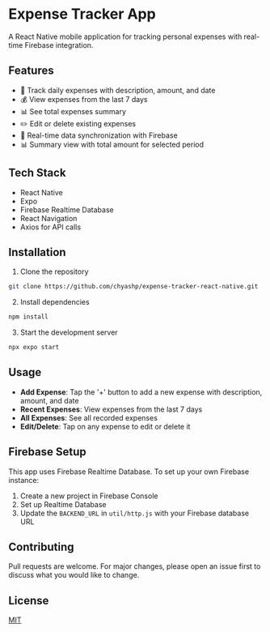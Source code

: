 # Expense Tracker App

A React Native mobile application for tracking personal expenses with real-time Firebase integration.

## Features

- 📱 Track daily expenses with description, amount, and date
- 💰 View expenses from the last 7 days
- 📊 See total expenses summary
- ✏️ Edit or delete existing expenses
- 🔄 Real-time data synchronization with Firebase
- 📊 Summary view with total amount for selected period

## Tech Stack

- React Native
- Expo
- Firebase Realtime Database
- React Navigation
- Axios for API calls

## Installation

1. Clone the repository
```bash
git clone https://github.com/chyashp/expense-tracker-react-native.git
```

2. Install dependencies
```bash
npm install
```

3. Start the development server
```bash
npx expo start
```

## Usage

- **Add Expense**: Tap the '+' button to add a new expense with description, amount, and date
- **Recent Expenses**: View expenses from the last 7 days
- **All Expenses**: See all recorded expenses
- **Edit/Delete**: Tap on any expense to edit or delete it

## Firebase Setup

This app uses Firebase Realtime Database. To set up your own Firebase instance:

1. Create a new project in Firebase Console
2. Set up Realtime Database
3. Update the `BACKEND_URL` in `util/http.js` with your Firebase database URL

## Contributing

Pull requests are welcome. For major changes, please open an issue first to discuss what you would like to change.

## License

[MIT](https://choosealicense.com/licenses/mit/)
